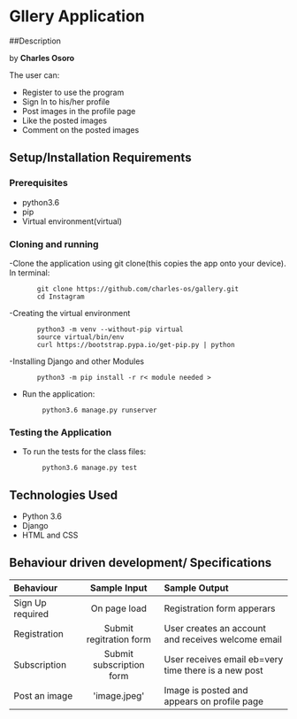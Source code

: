 # Gllery Application

##Description

by **Charles Osoro**

The user can:

- Register to use the program
- Sign In to his/her profile
- Post images in the profile page
- Like the posted images
- Comment on the posted images

## Setup/Installation Requirements

### Prerequisites

- python3.6
- pip
- Virtual environment(virtual)

### Cloning and running

-Clone the application using git clone(this copies the app onto your device). In terminal:

           git clone https://github.com/charles-os/gallery.git
           cd Instagram

-Creating the virtual environment

           python3 -m venv --without-pip virtual
           source virtual/bin/env
           curl https://bootstrap.pypa.io/get-pip.py | python

-Installing Django and other Modules

           python3 -m pip install -r r< module needed >

- Run the application:

           python3.6 manage.py runserver

### Testing the Application

- To run the tests for the class files:

           python3.6 manage.py test

## Technologies Used

- Python 3.6
- Django
- HTML and CSS 

## Behaviour driven development/ Specifications

| Behaviour               |       Sample Input       | Sample Output                                        |
| :---------------------- | :----------------------: | :--------------------------------------------------- |
| Sign Up required    |       On page load       | Registration form apperars                 |
| Registration            | Submit regitration form  | User creates an account and receives welcome email   |
| Subscription            | Submit subscription form | User receives email eb=very time there is a new post |
| Post an image          | 'image.jpeg' | Image is posted and appears on profile page |